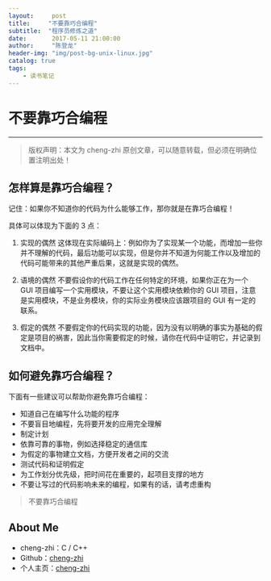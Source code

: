 ```yaml
---
layout:     post 
title:     "不要靠巧合编程"
subtitle:  "程序员修炼之道"
date:       2017-05-11 21:00:00
author:     "陈登龙"
header-img: "img/post-bg-unix-linux.jpg"
catalog: true
tags:
    - 读书笔记
---
```


# 不要靠巧合编程
***
> 版权声明：本文为 cheng-zhi 原创文章，可以随意转载，但必须在明确位置注明出处！ 

## 怎样算是靠巧合编程？

记住：如果你不知道你的代码为什么能够工作，那你就是在靠巧合编程！

具体可以体现为下面的 3 点：
1. 实现的偶然
这体现在实际编码上：例如你为了实现某一个功能，而增加一些你并不理解的代码，最后功能可以实现，但是你并不知道为何能工作以及增加的代码可能带来的其他严重后果，这就是实现的偶然。

2. 语境的偶然
不要假设你的代码工作在任何特定的环境，如果你正在为一个 GUI 项目编写一个实用模块，不要让这个实用模块依赖你的 GUI 项目，注意是实用模块，不是业务模块，你的实际业务模块应该跟项目的 GUI 有一定的联系。

3. 假定的偶然
不要假定你的代码实现的功能，因为没有以明确的事实为基础的假定是项目的祸害，因此当你需要假定的时候，请你在代码中证明它，并记录到文档中。


## 如何避免靠巧合编程？
下面有一些建议可以帮助你避免靠巧合编程：
* 知道自己在编写什么功能的程序
* 不要盲目地编程，先将要开发的应用完全理解
* 制定计划
* 依靠可靠的事物，例如选择稳定的通信库
* 为假定的事物建立文档，方便开发者之间的交流
* 测试代码和证明假定
* 为工作划分优先级，把时间花在重要的，起项目支撑的地方
* 不要让写过的代码影响未来的编程，如果有的话，请考虑重构

> 不要靠巧合编程

## About Me
* cheng-zhi：C / C++
* Github：[cheng-zhi](https://github.com/cheng-zhi)
* 个人主页：[cheng-zhi](https://cheng-zhi.github.io/)

